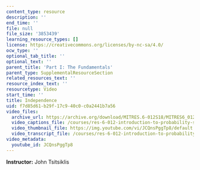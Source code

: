 ```yaml
---
content_type: resource
description: ''
end_time: ''
file: null
file_size: '3853439'
learning_resource_types: []
license: https://creativecommons.org/licenses/by-nc-sa/4.0/
ocw_type: ''
optional_tab_title: ''
optional_text: ''
parent_title: 'Part I: The Fundamentals'
parent_type: SupplementalResourceSection
related_resources_text: ''
resource_index_text: ''
resourcetype: Video
start_time: ''
title: Independence
uid: f7d85d61-b29f-17c9-40c0-c0a2441b7a56
video_files:
  archive_url: https://archive.org/download/MITRES.6-012S18/MITRES6_012S18_L10-05_300k.mp4
  video_captions_file: /courses/res-6-012-introduction-to-probability-spring-2018/948cf99e66b65e6b92b77ee999ee3297_JCQnsPggTp8.vtt
  video_thumbnail_file: https://img.youtube.com/vi/JCQnsPggTp8/default.jpg
  video_transcript_file: /courses/res-6-012-introduction-to-probability-spring-2018/7b7a216522a9a9c20bc2e0377bb6ef78_JCQnsPggTp8.pdf
video_metadata:
  youtube_id: JCQnsPggTp8
---
```


**Instructor:** John Tsitsiklis

